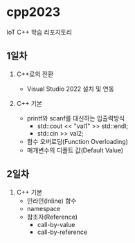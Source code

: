 # cpp2023
IoT C++ 학습 리포지토리

## 1일차
1. C++로의 전환
    - Visual Studio 2022 설치 및 연동

2. C++ 기본
    - printf와 scanf를 대신하는 입출력방식
        - std::cout << "val1" >> std::endl;
        - std::cin >> val2;
    - 함수 오버로딩(Function Overloading)
    - 매개변수의 디폴트 값(Default Value)

## 2일차
1. C++ 기본
    - 인라인(Inline) 함수
    - namespace
    - 참조자(Reference)
        - call-by-value
        - call-by-reference